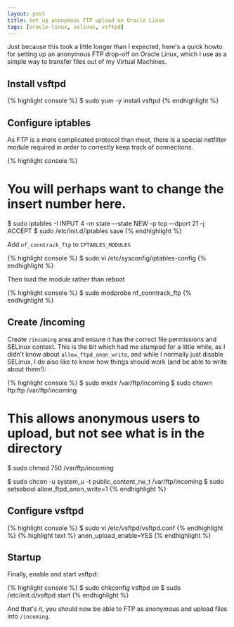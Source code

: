 ```yaml
---
layout: post
title: Set up anonymous FTP upload on Oracle Linux
tags: [oracle-linux, selinux, vsftpd]
---
```


Just because this took a little longer than I expected, here's a quick howto
for setting up an anonymous FTP drop-off on Oracle Linux, which I use as a
simple way to transfer files out of my Virtual Machines.

## Install vsftpd

{% highlight console %}
$ sudo yum -y install vsftpd
{% endhighlight %}

## Configure iptables

As FTP is a more complicated protocol than most, there is a special netfilter
module required in order to correctly keep track of connections.

{% highlight console %}
# You will perhaps want to change the insert number here.
$ sudo iptables -I INPUT 4 -m state --state NEW -p tcp --dport 21 -j ACCEPT
$ sudo /etc/init.d/iptables save
{% endhighlight %}

Add `nf_conntrack_ftp` to `IPTABLES_MODULES`

{% highlight console %}
$ sudo vi /etc/sysconfig/iptables-config
{% endhighlight %}

Then load the module rather than reboot

{% highlight console %}
$ sudo modprobe nf_conntrack_ftp
{% endhighlight %}

## Create /incoming

Create `/incoming` area and ensure it has the correct file permissions and
SELinux context.  This is the bit which had me stumped for a little while, as I
didn't know about `allow_ftpd_anon_write`, and while I normally just disable
SELinux, I do also like to know how things should work (and be able to write
about them!):

{% highlight console %}
$ sudo mkdir /var/ftp/incoming
$ sudo chown ftp:ftp /var/ftp/incoming

# This allows anonymous users to upload, but not see what is in the directory
$ sudo chmod 750 /var/ftp/incoming

$ sudo chcon -u system_u -t public_content_rw_t /var/ftp/incoming
$ sudo setsebool allow_ftpd_anon_write=1
{% endhighlight %}

## Configure vsftpd

{% highlight console %}
$ sudo vi /etc/vsftpd/vsftpd.conf
{% endhighlight %}
{% highlight text %}
anon_upload_enable=YES
{% endhighlight %}

## Startup

Finally, enable and start vsftpd:

{% highlight console %}
$ sudo chkconfig vsftpd on
$ sudo /etc/init.d/vsftpd start
{% endhighlight %}

And that's it, you should now be able to FTP as anonymous and upload files into `/incoming`.
